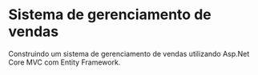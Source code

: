 # Sistema de gerenciamento de vendas

Construindo um sistema de gerenciamento de vendas utilizando Asp.Net Core MVC com Entity Framework.
